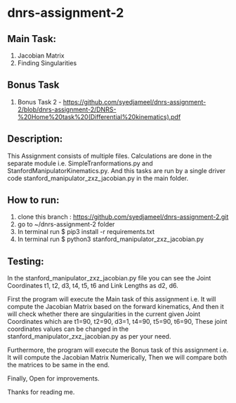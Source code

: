 # dnrs-assignment-2

## Main Task:
1. Jacobian Matrix
2. Finding Singularities

## Bonus Task
1. Bonus Task 2 - https://github.com/syedjameel/dnrs-assignment-2/blob/dnrs-assignment-2/DNRS-%20Home%20task%20(Differential%20kinematics).pdf


## Description:
This Assignment consists of multiple files. Calculations are done in the separate module i.e. SimpleTranformations.py and StanfordManipulatorKinematics.py.
And this tasks are run by a single driver code stanford_manipulator_zxz_jacobian.py in the main folder.


## How to run:
1. clone this branch : https://github.com/syedjameel/dnrs-assignment-2.git
2. go to ~/dnrs-assignment-2 folder
3. In terminal run $ pip3 install -r requirements.txt
3. In terminal run $ python3 stanford_manipulator_zxz_jacobian.py


## Testing:
In the stanford_manipulator_zxz_jacobian.py file you can see the Joint Coordinates t1, t2, d3, t4, t5, t6 and Link Lengths as d2, d6.

First the program will execute the Main task of this assignment i.e. It will compute the Jacobian Matrix based on the forward kinematics,
And then it will check whether there are singularities in the current given Joint Coordinates which are t1=90, t2=90, d3=1, t4=90, t5=90, t6=90,
These joint coordinates values can be changed in the stanford_manipulator_zxz_jacobian.py as per your need.

Furthermore, the program will execute the Bonus task of this assignment i.e. It will compute the Jacobian Matrix Numerically,
Then we will compare both the matrices to be same in the end.


Finally, Open for improvements.

Thanks for reading me.
